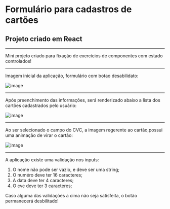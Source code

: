 # Formulário para cadastros de cartões

## Projeto criado em React

<hr>

Mini projeto criado para fixação de exercícios de componentes com estado controlados!

<hr>

Imagem inicial da aplicação, formulário com botao desabilidato:

![image](https://user-images.githubusercontent.com/114318366/229371542-c6f41dd8-5d25-462c-a631-22d46e032ffa.png)


<hr>

Após preenchimento das informações, será renderizado abaixo a lista dos cartões cadastrados pelo usuário:

![image](https://user-images.githubusercontent.com/114318366/229371650-703946f7-3080-45aa-ab46-e63ab15ddba9.png)


<hr>

Ao ser selecionado o campo do CVC, a imagem regerente ao cartão,possui uma animação de virar o cartão:

![image](https://user-images.githubusercontent.com/114318366/229371734-fef3c835-16ad-4c22-8691-ef7103fece42.png)

<hr>

A aplicação existe uma validação nos inputs:

1. O nome não pode ser vazio, e deve ser uma string;
2. O numéro deve ter 16 caracteres;
3. A data deve ter 4 caracteres;
4. O cvc deve ter 3 caracteres;

Caso alguma das validações a cima não seja satisfeita, o botão permanecerá desbilitado!
